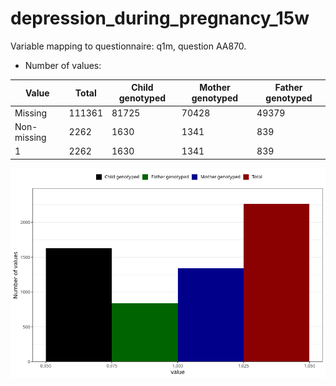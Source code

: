# depression_during_pregnancy_15w
Variable mapping to questionnaire: q1m, question AA870.
- Number of values:

| Value | Total | Child genotyped | Mother genotyped | Father genotyped |
| ----- | ----- | --------------- | ---------------- | ---------------- |
| Missing | 111361 | 81725 | 70428 | 49379 |
| Non-missing | 2262 | 1630 | 1341 | 839 |
| 1 | 2262 | 1630 | 1341 | 839 |



![](depression_during_pregnancy_15w_n.png)



